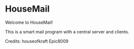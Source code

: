 # HouseMail
Welcome to HouseMail!

This is a smart mail program with a central server and clients.

Credits:
houseofkraft 
Epic8009
